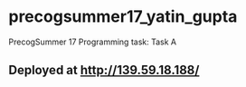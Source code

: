 # precogsummer17_yatin_gupta
PrecogSummer 17 Programming task: Task A
## Deployed at http://139.59.18.188/
